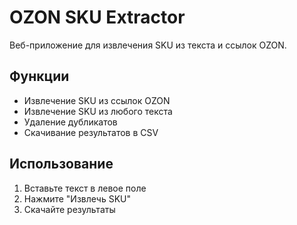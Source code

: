 # OZON SKU Extractor

Веб-приложение для извлечения SKU из текста и ссылок OZON.

## Функции
- Извлечение SKU из ссылок OZON
- Извлечение SKU из любого текста
- Удаление дубликатов
- Скачивание результатов в CSV

## Использование
1. Вставьте текст в левое поле
2. Нажмите "Извлечь SKU"
3. Скачайте результаты